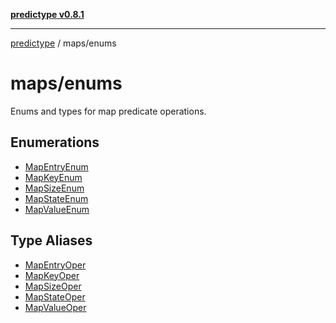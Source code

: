 [**predictype v0.8.1**](../../README.md)

***

[predictype](../../modules.md) / maps/enums

# maps/enums

Enums and types for map predicate operations.

## Enumerations

- [MapEntryEnum](enumerations/MapEntryEnum.md)
- [MapKeyEnum](enumerations/MapKeyEnum.md)
- [MapSizeEnum](enumerations/MapSizeEnum.md)
- [MapStateEnum](enumerations/MapStateEnum.md)
- [MapValueEnum](enumerations/MapValueEnum.md)

## Type Aliases

- [MapEntryOper](type-aliases/MapEntryOper.md)
- [MapKeyOper](type-aliases/MapKeyOper.md)
- [MapSizeOper](type-aliases/MapSizeOper.md)
- [MapStateOper](type-aliases/MapStateOper.md)
- [MapValueOper](type-aliases/MapValueOper.md)
